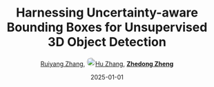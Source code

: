 ---
title: "Harnessing Uncertainty-aware Bounding Boxes for Unsupervised 3D Object Detection"
collection: publications
permalink: /publication/Harnessi2025
date: 2025-01-01
doi: 
oral: 
keywords: 3d object detection, object detection, detection, 
venue: 'IEEE/CVF International Conference on Computer Vision (ICCV)'
paperurl: 'https://zdzheng.xyz/files/Ruiyang_UA3D.pdf'
code: 'https://github.com/Ruiyang-061X/UA3D'
author: '<a href="https://zdzheng.xyz/authors/Ruiyang-Zhang" class="author">Ruiyang Zhang</a>, <a href="https://zdzheng.xyz/authors/Hu-Zhang" class="author"> <img src= "https://zdzheng.xyz/coauthors/hu-zhang.jpg" alt="hu-zhang" style="border-radius: 50%; height:20px; width:20px">Hu Zhang</a>, <strong><a href="https://zdzheng.xyz/authors/Zhedong-Zheng" class="author">Zhedong Zheng</a></strong>'
sqlauthor: '{"@type": "Person","name": "Ruiyang Zhang"}, {"@type": "Person","name": "Hu Zhang"}, {"@type": "Person","name": "Zhedong Zheng"}'
citation: ' Ruiyang Zhang,  Hu Zhang,  Zhedong Zheng, &quot;Harnessing Uncertainty-aware Bounding Boxes for Unsupervised 3D Object Detection.&quot; ICCV, 2025.'
pub_year: '2025'
bib: >
    @inproceedings{zhang2024harnessing,<br>author = "Zhang, Ruiyang and Zhang, Hu and Zheng, Zhedong",<br>title = "Harnessing Uncertainty-aware Bounding Boxes for Unsupervised 3D Object Detection",<br>booktitle = "ICCV",<br>code = "https://github.com/Ruiyang-061X/UA3D",<br>url = "https://zdzheng.xyz/files/Ruiyang\_UA3D.pdf",<br>year = "2025"
    }

---